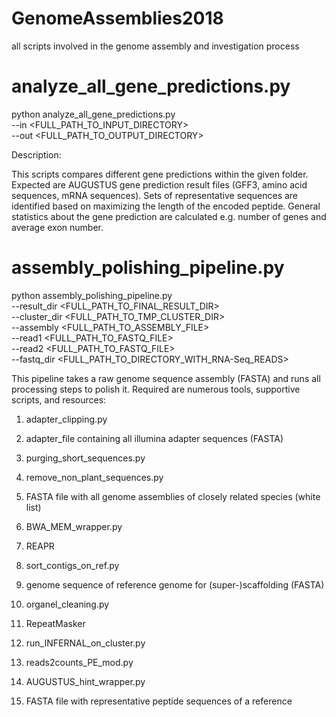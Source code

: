 # GenomeAssemblies2018
all scripts involved in the genome assembly and investigation process



# analyze_all_gene_predictions.py

python analyze_all_gene_predictions.py \
--in <FULL_PATH_TO_INPUT_DIRECTORY> \
--out <FULL_PATH_TO_OUTPUT_DIRECTORY>


Description:

This scripts compares different gene predictions within the given folder. Expected are AUGUSTUS gene prediction result files (GFF3, amino acid sequences, mRNA sequences). Sets of representative sequences are identified based on maximizing the length of the encoded peptide. General statistics about the gene prediction are calculated e.g. number of genes and average exon number. 



# assembly_polishing_pipeline.py

python assembly_polishing_pipeline.py \
--result_dir <FULL_PATH_TO_FINAL_RESULT_DIR> \
--cluster_dir <FULL_PATH_TO_TMP_CLUSTER_DIR> \
--assembly <FULL_PATH_TO_ASSEMBLY_FILE> \
--read1 <FULL_PATH_TO_FASTQ_FILE> \
--read2 <FULL_PATH_TO_FASTQ_FILE> \
--fastq_dir <FULL_PATH_TO_DIRECTORY_WITH_RNA-Seq_READS>


This pipeline takes a raw genome sequence assembly (FASTA) and runs all processing steps to polish it. Required are numerous tools, supportive scripts, and resources:


1) adapter_clipping.py

2) adapter_file containing all illumina adapter sequences (FASTA)

3) purging_short_sequences.py

4) remove_non_plant_sequences.py
	
5) FASTA file with all genome assemblies of closely related species (white list)

6) BWA_MEM_wrapper.py
	
7) REAPR

8) sort_contigs_on_ref.py

9) genome sequence of reference genome for (super-)scaffolding (FASTA)

10) organel_cleaning.py
	
11) RepeatMasker

12) run_INFERNAL_on_cluster.py

13) reads2counts_PE_mod.py

14) AUGUSTUS_hint_wrapper.py

15) FASTA file with representative peptide sequences of a reference



